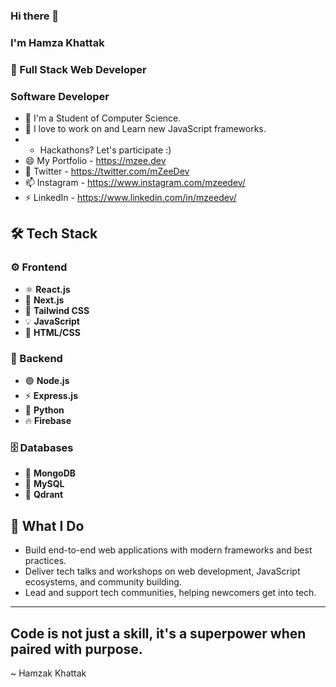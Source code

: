 ### Hi there 👋
### I'm Hamza Khattak
### 💬 Full Stack Web Developer
### Software Developer



-  🔭 I'm a Student of Computer Science.
-  🤔 I love to work on and Learn new JavaScript frameworks. 
-  - Hackathons? Let's participate :) 
-  😄 My Portfolio - https://mzee.dev
-  💬 Twitter - https://twitter.com/mZeeDev
-  📫 Instagram - https://www.instagram.com/mzeedev/
-  ⚡ LinkedIn - https://www.linkedin.com/in/mzeedev/

## 🛠 Tech Stack

### ⚙️ Frontend
- ⚛️ **React.js**
- 🧭 **Next.js**
- 🎨 **Tailwind CSS**
- 💡 **JavaScript**
- 🧱 **HTML/CSS**

### 🔧 Backend
- 🟢 **Node.js**
- ⚡ **Express.js**
- 🐍 **Python**
- 🔥 **Firebase**

### 🗄️ Databases
- 🍃 **MongoDB**
- 🐬 **MySQL**
- 🧠 **Qdrant**

## 💼 What I Do

- Build end-to-end web applications with modern frameworks and best practices.
- Deliver tech talks and workshops on web development, JavaScript ecosystems, and community building.
- Lead and support tech communities, helping newcomers get into tech.

---
## Code is not just a skill, it's a superpower when paired with purpose.
~ Hamzak Khattak
<!--
**mZeeDevv/mZeeDevv** is a ✨ _special_ ✨ repository because its `README.md` (this file) appears on your GitHub profile.

Here are some ideas to get you started:

- 🔭 I’m currently working on ...
- 🌱 I’m currently learning ...
- 👯 I’m looking to collaborate on ...
- 🤔 I’m looking for help with ...
- 💬 Ask me about ...
- 📫 How to reach me: ...
- 😄 Pronouns: ...
- ⚡ Fun fact: ...
-->
